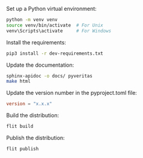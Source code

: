 Set up a Python virtual environment:

```bash
python -m venv venv
source venv/bin/activate  # For Unix
venv\Scripts\activate     # For Windows
```

Install the requirements:

```bash
pip3 install -r dev-requirements.txt
```

Update the documentation:

```bash
sphinx-apidoc -o docs/ pyveritas
make html
```

Update the version number in the pyproject.toml file:

```toml
version = "x.x.x"
```

Build the distribution:

```bash
flit build
```

Publish the distribution:

```bash
flit publish
```


